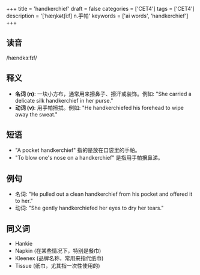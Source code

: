 +++
title = 'handkerchief'
draft = false
categories = ['CET4']
tags = ['CET4']
description = '[ˈhæŋkət∫iːf] n.手帕'
keywords = ['ai words', 'handkerchief']
+++

## 读音
/hændkɜːfɪf/

## 释义
- **名词 (n)**: 一块小方布，通常用来擦鼻子、擦汗或装饰。例如: "She carried a delicate silk handkerchief in her purse."
- **动词 (v)**: 用手帕擦拭。例如: "He handkerchiefed his forehead to wipe away the sweat."

## 短语
- "A pocket handkerchief" 指的是放在口袋里的手帕。
- "To blow one's nose on a handkerchief" 是指用手帕擤鼻涕。

## 例句
- 名词: "He pulled out a clean handkerchief from his pocket and offered it to her."
- 动词: "She gently handkerchiefed her eyes to dry her tears."

## 同义词
- Hankie
- Napkin (在某些情况下，特别是餐巾)
- Kleenex (品牌名称，常用来指代纸巾)
- Tissue (纸巾，尤其指一次性使用的)
